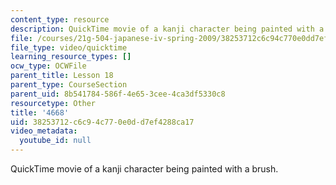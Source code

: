```yaml
---
content_type: resource
description: QuickTime movie of a kanji character being painted with a brush.
file: /courses/21g-504-japanese-iv-spring-2009/38253712c6c94c770e0dd7ef4288ca17_4668.mov
file_type: video/quicktime
learning_resource_types: []
ocw_type: OCWFile
parent_title: Lesson 18
parent_type: CourseSection
parent_uid: 8b541784-586f-4e65-3cee-4ca3df5330c8
resourcetype: Other
title: '4668'
uid: 38253712-c6c9-4c77-0e0d-d7ef4288ca17
video_metadata:
  youtube_id: null
---
```

QuickTime movie of a kanji character being painted with a brush.